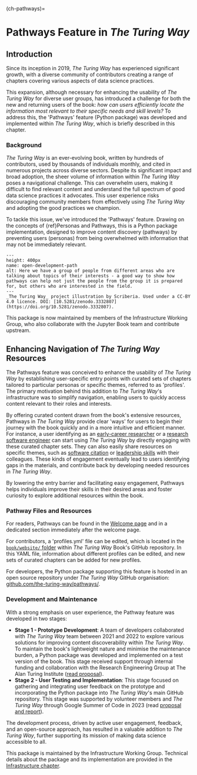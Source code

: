 (ch-pathways)=
# Pathways Feature in *The Turing Way*

## Introduction

Since its inception in 2019, *The Turing Way* has experienced significant growth, with a diverse community of contributors creating a range of chapters covering various aspects of data science practices.

This expansion, although necessary for enhancing the usability of *The Turing Way* for diverse user groups, has introduced a challenge for both the new and returning users of the book: *how can users efficiently locate the information most relevant to their specific needs and skill levels?*
To address this, the 'Pathways' feature (Python package) was developed and implemented within *The Turing Way*, which is briefly described in this chapter.

### Background

*The Turing Way* is an ever-evolving book, written by hundreds of contributors, used by thousands of individuals monthly, and cited in numerous projects across diverse sectors.
Despite its significant impact and broad adoption, the sheer volume of information within *The Turing Way* poses a navigational challenge.
This can overwhelm users, making it difficult to find relevant content and understand the full spectrum of good data science practices it advocates.
This user experience risks discouraging community members from effectively using *The Turing Way* and adopting the good practices we champion.

To tackle this issue, we've introduced the 'Pathways' feature.
Drawing on the concepts of {ref}Personas and Pathways<pd-persona>, this is a Python package implementation, designed to improve content discovery (pathways) by preventing users (personas) from being overwhelmed with information that may not be immediately relevant.

```{figure} ../../figures/open-development-path.jpg
---
height: 400px
name: open-development-path
alt: Here we have a group of people from different areas who are talking about topics of their interests - a good way to show how pathways can help not just the people from the group it is prepared for, but others who are interested in the field.
---
_The Turing Way_ project illustration by Scriberia. Used under a CC-BY 4.0 licence. DOI: [10.5281/zenodo.3332807](https://doi.org/10.5281/zenodo.3332807).
```

This package is now maintained by members of the Infrastructure Working Group, who also collaborate with the Jupyter Book team and contribute upstream.

## Enhancing Navigation of *The Turing Way* Resources

The Pathways feature was conceived to enhance the usability of *The Turing Way* by establishing user-specific entry points with curated sets of chapters tailored to particular personas or specific themes, referred to as 'profiles'.
The primary motivation behind this addition to *The Turing Way*'s infrastructure was to simplify navigation, enabling users to quickly access content relevant to their roles and interests.

By offering curated content drawn from the book's extensive resources, Pathways in *The Turing Way* provide clear 'ways' for users to begin their journey with the book quickly and in a more intuitive and efficient manner.
For instance, a user identifying as an [early-career researcher](https://book.the-turing-way.org/pathways/early-career-researchers) or a [research software engineer](https://book.the-turing-way.org/pathways/research-software-engineers) can start using *The Turing Way* by directly engaging with these curated chapter sets.
They can also easily share resources on specific themes, such as [software citation](https://book.the-turing-way.org/pathways/software-citation) or [leadership skills](https://book.the-turing-way.org/pathways/project-leaders) with their colleagues.
These kinds of engagement eventually lead to users identifying gaps in the materials, and contribute back by developing needed resources in *The Turing Way*.

By lowering the entry barrier and facilitating easy engagement, Pathways helps individuals improve their skills in their desired areas and foster curiosity to explore additional resources within the book.

### Pathway Files and Resources

For readers, Pathways can be found in the [Welcome page](https://book.the-turing-way.org/#different-pathways) and in a dedicated section immediately after the welcome page.

For contributors, a 'profiles.yml' file can be edited, which is located in the [`book/website/` folder](https://github.com/the-turing-way/the-turing-way/blob/main/book/website/profiles.yml) within *The Turing Way* Book's GitHub repository.
In this YAML file, information about different profiles can be edited, and new sets of curated chapters can be added for new profiles.

For developers, the Python package supporting this feature is hosted in an open source repository under *The Turing Way* GitHub organisation: [github.com/the-turing-way/pathways/](https://github.com/the-turing-way/pathways/).

### Development and Maintenance

With a strong emphasis on user experience, the Pathway feature was developed in two stages:

  * **Stage 1 - Prototype Development**: A team of developers collaborated with *The Turing Way* team between 2021 and 2022 to explore various solutions for improving content discoverability within *The Turing Way*.
To maintain the book's lightweight nature and minimise the maintenance burden, a Python package was developed and implemented on a test version of the book.
This stage received support through internal funding and collaboration with the Research Engineering Group at The Alan Turing Institute ([read proposal](https://github.com/the-turing-way/project-management/blob/main/proposals/2021-07-ux-funding-turing.md)).
  * **Stage 2 - User Testing and Implementation**: This stage focused on gathering and integrating user feedback on the prototype and incorporating the Python package into *The Turing Way*'s main GitHub repository.
This stage was supported by volunteer members and *The Turing Way* through Google Summer of Code in 2023 (read [proposal and report](https://github.com/the-turing-way/pathways/)).

The development process, driven by active user engagement, feedback, and an open-source approach, has resulted in a valuable addition to *The Turing Way*, further supporting its mission of making data science accessible to all.

This package is maintained by the Infrastructure Working Group.
Technical details about the package and its implementation are provided in the [Infrastructure chapter](https://book.the-turing-way.org/community-handbook/infrastructure).
